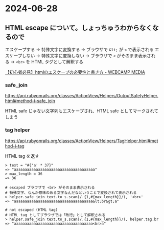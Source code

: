 # 2024-06-28
## HTML escape について。しょっちゅうわからなくなるので

エスケープする -> 特殊文字に変換する -> ブラウザで `&lt;` が `<` で表示される
エスケープしない -> 特殊文字に変換しない -> ブラウザで `<` がそのまま表示される -> `<br>` を HTML タグとして解釈する

[【初心者必見】htmlのエスケープの必要性と書き方 - WEBCAMP MEDIA](https://web-camp.io/magazine/archives/75168)

### safe_join
https://api.rubyonrails.org/classes/ActionView/Helpers/OutputSafetyHelper.html#method-i-safe_join

HTML safe じゃない文字列もエスケープされ、HTML safe としてマークされてしまう

### tag helper

https://api.rubyonrails.org/classes/ActionView/Helpers/TagHelper.html#method-i-tag

HTML tag を返す

```
> text = "#{'a' * 37}"
=> "aaaaaaaaaaaaaaaaaaaaaaaaaaaaaaaaaaaaa"
> max_length = 36
=> 36

# escaped ブラウザで <br> がそのまま表示される
# 特殊文字、なんか意味のある文字なんだなということで変換されて表示される
> helper.safe_join text.to_s.scan(/.{1,#{max_length}}/), '<br>'
=> "aaaaaaaaaaaaaaaaaaaaaaaaaaaaaaaaaaaa&lt;br&gt;a"

# not escaped (HTML tag)
# HTML tag としてブラウザでは「改行」として解釈される
> helper.safe_join text.to_s.scan(/.{1,#{max_length}}/), helper.tag.br
=> "aaaaaaaaaaaaaaaaaaaaaaaaaaaaaaaaaaaa<br>a"
```

